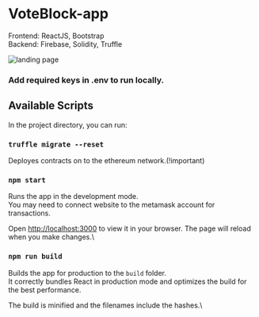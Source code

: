 # VoteBlock-app

Frontend:
  ReactJS, Bootstrap\
Backend:
 Firebase, Solidity, Truffle
  
 ![landing page](https://user-images.githubusercontent.com/53654327/202377259-dab24930-6bff-4d45-9052-abf2ba43ff47.png)
 
### Add required keys in .env to run locally. 

## Available Scripts

In the project directory, you can run:

###  `truffle migrate --reset` 

Deployes contracts on to the ethereum network.(!important)

### `npm start`

Runs the app in the development mode.\
You may need to connect website to the metamask account for transactions. 

Open [http://localhost:3000](http://localhost:3000) to view it in your browser.
The page will reload when you make changes.\

### `npm run build`

Builds the app for production to the `build` folder.\
It correctly bundles React in production mode and optimizes the build for the best performance.

The build is minified and the filenames include the hashes.\
